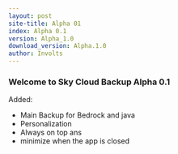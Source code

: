```yaml
---
layout: post
site-title: Alpha 01
index: Alpha 0.1
version: Alpha_1.0
download_version: Alpha.1.0
author: Involts
---
```

<h3>Welcome to Sky Cloud Backup Alpha 0.1</h3>
 
<b1>Added:</b1>

<ul>
  <li>Main Backup for Bedrock and java</li>
  <li>Personalization</li>
  <li>Always on top ans</li>
  <li>minimize when the app is closed</li>
</ul>  


